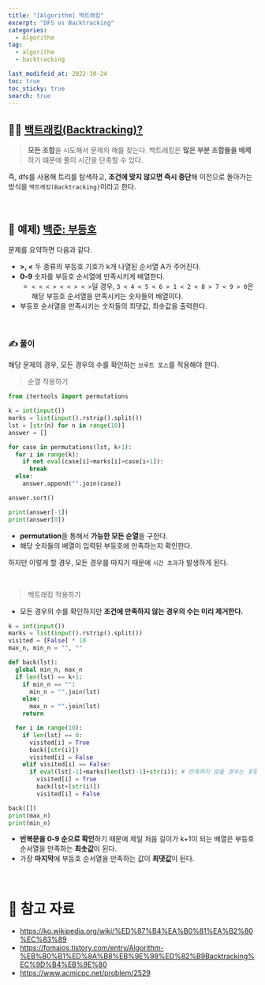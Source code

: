 ```yaml
---
title: "[Algorithm] 백트래킹"
excerpt: "DFS vs Backtracking"
categories:
  - Algorithm
tag:
  - algorithm
  - backtracking

last_modifeid_at: 2022-10-24
toc: true
toc_sticky: true
search: true
---
```



## 🙋‍♀️ [백트래킹(Backtracking)?](https://ko.wikipedia.org/wiki/%ED%87%B4%EA%B0%81%EA%B2%80%EC%83%89)

> **모든 조합**을 시도해서 문제의 해를 찾는다. 백트래킹은 **많은 부분 조합들을 배제**하기 떄문에 풀이 시간을 단축할 수 있다.

즉, dfs를 사용해 트리를 탐색하고, **조건에 맞지 않으면 즉시 중단**해 이전으로 돌아가는 방식을 `백트래킹(Backtracking)`이라고 한다.

<br>

## 🙌 예제) [백준: 부등호](https://www.acmicpc.net/problem/2529)

문제를 요약하면 다음과 같다.

* **>, <** 두 종류의 부등호 기호가 k개 나열된 순서열 A가 주어진다.
* **0-9** 숫자를 부등호 순서열에 만족시키게 배열한다.
  * `< < < > < < > < >`일 경우, `3 < 4 < 5 < 6 > 1 < 2 < 8 > 7 < 9 > 0`은 해당 부등호 순서열을 만족시키는 숫자들의 배열이다.
* 부등호 순서열을 만족시키는 숫자들의 최댓값, 최솟값을 출력한다.

<br>

### ✍️ 풀이

해당 문제의 경우, 모든 경우의 수를 확인하는 `브루트 포스`를 적용해야 한다.

> 순열 적용하기

```python
from itertools import permutations

k = int(input())
marks = list(input().rstrip().split())
lst = [str(n) for n in range(10)]
answer = []

for case in permutations(lst, k+1):
  for i in range(k):
    if not eval(case[i]+marks[i]+case[i+1]):
      break
  else:
    answer.append("".join(case))

answer.sort()

print(answer[-1])
print(answer[0])
```
* **permutation**을 통해서 **가능한 모든 순열**을 구한다.
* 해당 숫자들의 배열이 입력된 부등호에 만족하는지 확인한다.

하지만 이렇게 할 경우, 모든 경우를 따지기 때문에 `시간 초과`가 발생하게 된다.

<br>

> 백트래킹 적용하기

* 모든 경우의 수를 확인하지만 **조건에 만족하지 않는 경우의 수는 미리 제거한다.**

```python
k = int(input())
marks = list(input().rstrip().split())
visited = [False] * 10
max_n, min_n = "", ""

def back(lst):
  global min_n, max_n
  if len(lst) == k+1:
    if min_n == "":
      min_n = "".join(lst)
    else:
      max_n = "".join(lst)
    return

  for i in range(10):
    if len(lst) == 0:
      visited[i] = True
      back([str(i)])
      visited[i] = False
    elif visited[i] == False:
      if eval(lst[-1]+marks[len(lst)-1]+str(i)): # 만족하지 않을 경우는 포함하지 않는다. (백트래킹)
        visited[i] = True
        back(lst+[str(i)])
        visited[i] = False

back([])
print(max_n)
print(min_n)
```
* **반복문을 0-9 순으로 확인**하기 때문에 제일 처음 길이가 k+1이 되는 배열은 부등호 순서열을 만족하는 **최솟값**이 된다.
* 가장 **마지막**에 부등호 순서열을 만족하는 값이 **최댓값**이 된다.

<br>

# 📝 참고 자료
* <https://ko.wikipedia.org/wiki/%ED%87%B4%EA%B0%81%EA%B2%80%EC%83%89>
* <https://fomaios.tistory.com/entry/Algorithm-%EB%B0%B1%ED%8A%B8%EB%9E%98%ED%82%B9Backtracking%EC%9D%B4%EB%9E%80>
* <https://www.acmicpc.net/problem/2529>